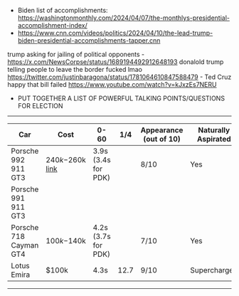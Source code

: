 - Biden list of accomplishments: https://washingtonmonthly.com/2024/04/07/the-monthlys-presidential-accomplishment-index/
- https://www.cnn.com/videos/politics/2024/04/10/the-lead-trump-biden-presidential-accomplishments-tapper.cnn


trump asking for jailing of political opponents - https://x.com/NewsCorpse/status/1689194492912648193
donalold trump telling people to leave the border fucked lmao https://twitter.com/justinbaragona/status/1781064610847588479
	- Ted Cruz happy that bill failed https://www.youtube.com/watch?v=kJxzEs7NERU


- PUT TOGETHER A LIST OF POWERFUL TALKING POINTS/QUESTIONS FOR ELECTION

__________________________

| Car                    | Cost                                                                              | 0-60                   | 1/4  | Appearance (out of 10) | Naturally Aspirated | Transmission   |
| ---------------------- | --------------------------------------------------------------------------------- | ---------------------- | ---- | ---------------------- | ------------------- | -------------- |
| Porsche 992 911 GT3    | $240k-$260k<br>[link](https://www.autotrader.com/cars-for-sale/vehicle/708606350) | 3.9s (3.4s for PDK)    |      | 8/10                   | Yes                 | 6-speed<br>PDK |
| Porsche 991 911 GT3    |                                                                                   |                        |      |                        |                     |                |
| Porsche 718 Cayman GT4 | $100k-$140k                                                                       | 4.2s<br>(3.7s for PDK) |      | 7/10                   | Yes                 | Manual<br>PDK  |
| Lotus Emira            | $100k                                                                             | 4.3s                   | 12.7 | 9/10                   | Supercharged        | Manual         |

_______________


